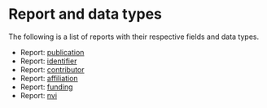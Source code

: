 # Report and data types

The following is a list of reports with their respective fields and data types.

- Report: [publication](publicationReport.md)
- Report: [identifier](identifierReport.md)
- Report: [contributor](contributorReport.md)
- Report: [affiliation](affiliationReport.md)
- Report: [funding](fundingReport.md)
- Report: [nvi](nviReport.md)
